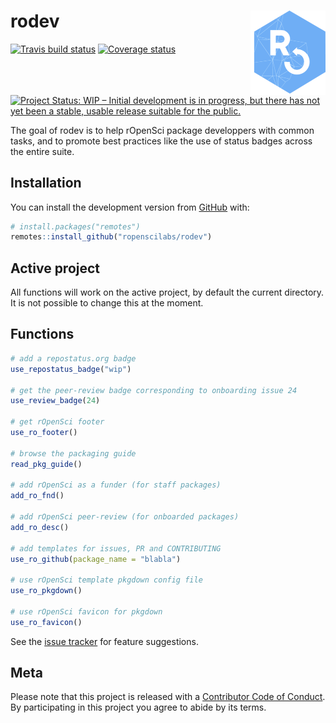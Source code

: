 # rodev <img src='man/figures/logo.png' align="right" height="134.5" />

[![Travis build status](https://travis-ci.com/ropenscilabs/rodev.svg?branch=master)](https://travis-ci.com/ropenscilabs/rodev) [![Coverage status](https://codecov.io/gh/ropenscilabs/rodev/branch/master/graph/badge.svg)](https://codecov.io/github/ropenscilabs/rodev?branch=master) [![Project Status: WIP – Initial development is in progress, but there has not yet been a stable, usable release suitable for the public.](http://www.repostatus.org/badges/latest/wip.svg)](http://www.repostatus.org/#wip)


The goal of rodev is to help rOpenSci package developpers with common tasks, and to promote best practices like the use of status badges across the entire suite.

## Installation

You can install the development version from [GitHub](https://github.com/) with:

``` r
# install.packages("remotes")
remotes::install_github("ropenscilabs/rodev")
```

## Active project

All functions will work on the active project, by default the current directory. It is not possible to change this at the moment.

## Functions

``` r
# add a repostatus.org badge
use_repostatus_badge("wip")

# get the peer-review badge corresponding to onboarding issue 24
use_review_badge(24)

# get rOpenSci footer
use_ro_footer()

# browse the packaging guide
read_pkg_guide()

# add rOpenSci as a funder (for staff packages)
add_ro_fnd()

# add rOpenSci peer-review (for onboarded packages)
add_ro_desc()

# add templates for issues, PR and CONTRIBUTING
use_ro_github(package_name = "blabla")

# use rOpenSci template pkgdown config file
use_ro_pkgdown()

# use rOpenSci favicon for pkgdown
use_ro_favicon()
```

See the [issue tracker](https://github.com/ropenscilabs/rodev/issues) for feature suggestions.

## Meta

Please note that this project is released with a [Contributor Code of Conduct](CODE_OF_CONDUCT.md).
By participating in this project you agree to abide by its terms.

